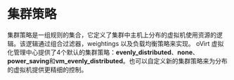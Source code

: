 # 集群策略

集群策略是一组规则的集合，它定义了集群中主机上分布的虚拟机使用资源的逻辑。该逻辑通过组合过滤器，weightings  以及负载均衡策略来实现。  oVirt  虚拟化管理中心提供了4个默认的集群策略：**evenly_distributed**、**none**、**power_saving**和**vm_evenly_distributed**。也可以自定义新的集群策略来为分布的虚拟机提供更精细的控制。

